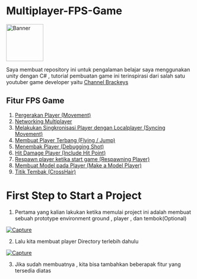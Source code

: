 # Multiplayer-FPS-Game

<a href="https://ibb.co/tKKkj19"><img src="https://i.ibb.co/2hhmVpT/Banner.jpg" style="width:100px; margin-left:auto; margin-right:auto;" alt="Banner" border="0"></a>


Saya membuat repository ini untuk pengalaman belajar saya menggunakan unity dengan C# , tutorial pembuatan game ini terinspirasi dari salah satu youtuber game developer yaitu [Channel Brackeys](https://www.youtube.com/user/Brackeys)

## Fitur FPS Game
  1. [Pergerakan Player (Movement)](https://github.com/RizalFIrdaus/Multiplayer-FPS-Game/tree/Movement-Player)
  2. [Networking Multiplayer](https://github.com/RizalFIrdaus/Multiplayer-FPS-Game)
  3. [Melakukan Singkronisasi Player dengan Localplayer (Syncing Movement)](https://github.com/RizalFIrdaus/Multiplayer-FPS-Game)
  4. [Membuat Player Terbang (Flying / Jump)](https://github.com/RizalFIrdaus/Multiplayer-FPS-Game)
  5. [Menembak Player (Debugging Shot)](https://github.com/RizalFIrdaus/Multiplayer-FPS-Game)
  6. [Hit Damage Player (Include Hit Point)](https://github.com/RizalFIrdaus/Multiplayer-FPS-Game)
  7. [Respawn player ketika start game (Respawning Player)](https://github.com/RizalFIrdaus/Multiplayer-FPS-Game)
  8. [Membuat Model pada Player (Make a Model Player)](https://github.com/RizalFIrdaus/Multiplayer-FPS-Game)
  9. [Titik Tembak (CrossHair)](https://github.com/RizalFIrdaus/Multiplayer-FPS-Game)

# First Step to Start a Project

  1. Pertama yang kalian lakukan ketika memulai project ini adalah membuat sebuah prototype environment  ground , player , dan tembok(Optional)
  
  <a href="https://imgbb.com/"><img src="https://i.ibb.co/MfPDgYt/Capture.jpg" alt="Capture" border="0"></a>
  
  2. Lalu kita membuat player Directory terlebih dahulu
  
  <a href="https://imgbb.com/"><img src="https://i.ibb.co/mzxSwhn/Capture.jpg" alt="Capture" border="0"></a>

  3. Jika sudah membuatnya , kita bisa tambahkan beberapak fitur yang tersedia diatas
